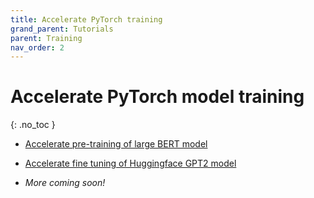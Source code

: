 ```yaml
---
title: Accelerate PyTorch training
grand_parent: Tutorials
parent: Training
nav_order: 2
---
```

# Accelerate PyTorch model training
{: .no_toc }

* [Accelerate pre-training of large BERT model](https://github.com/microsoft/onnxruntime-training-examples/tree/master/nvidia-bert)

* [Accelerate fine tuning of Huggingface GPT2 model](https://github.com/microsoft/onnxruntime-training-examples/tree/master/huggingface-gpt2)

* *More coming soon!*
